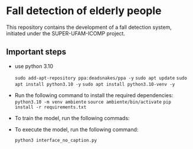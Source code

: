 # Fall detection of elderly people

This repository contains the development of a fall detection system, initiated under the SUPER-UFAM-ICOMP project.

## Important steps
- use python 3.10 

  `sudo add-apt-repository ppa:deadsnakes/ppa -y`
  `sudo apt update`
  `sudo apt install python3.10 -y`
  `sudo apt install python3.10-venv -y`

- Run the following command to install the required dependencies:
  `python3.10 -m venv ambiente`
  `source ambiente/bin/activate` 
  `pip install -r requirements.txt`

- To train the model, run the following commads:



- To execute the model, run the following command:

  `python3 interface_no_caption.py`




